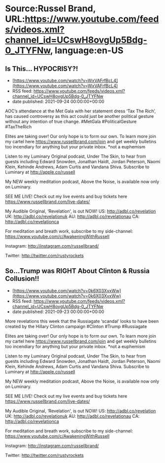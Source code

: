 # Source:Russel Brand, URL:https://www.youtube.com/feeds/videos.xml?channel_id=UCswH8ovgUp5Bdg-0_JTYFNw, language:en-US

## Is This… HYPOCRISY?!
 - [https://www.youtube.com/watch?v=WxVAFrfBcL4](https://www.youtube.com/watch?v=WxVAFrfBcL4)
 - RSS feed: https://www.youtube.com/feeds/videos.xml?channel_id=UCswH8ovgUp5Bdg-0_JTYFNw
 - date published: 2021-09-24 00:00:00+00:00

AOC’s attendance at the Met Gala with her statement dress ‘Tax The Rich’, has caused controversy as this act could just be another political gesture without any intention of true change.
#MetGala #PoliticalGesture #TaxTheRich 

Elites are taking over! Our only hope is to form our own. To learn more join my cartel here https://www.russellbrand.com/join and get weekly bulletins too incendiary for anything but your private inbox.
*not a euphemism

Listen to my Luminary Original podcast, Under The Skin, to hear from guests including Edward Snowden, Jonathan Haidt, Jordan Peterson, Naomi Klein, Kehinde Andrews, Adam Curtis and Vandana Shiva.
Subscribe to Luminary at http://apple.co/russell 

My NEW weekly meditation podcast, Above the Noise, is available now only on Luminary.

SEE ME LIVE! Check out my live events and buy tickets here https://www.russellbrand.com/live-dates/ 

My Audible Original, ‘Revelation', is out NOW!
US: http://adbl.co/revelation
UK: http://adbl.co/revelationuk
AU: http://adbl.co/revelationau
CA: http://adbl.co/revelationca

For meditation and breath work, subscribe to my side-channel: 
https://www.youtube.com/c/AwakeningWithRussell

Instagram: 
http://instagram.com/russellbrand/

Twitter: 
http://twitter.com/rustyrockets

## So...Trump was RIGHT About Clinton & Russia Collusion!!
 - [https://www.youtube.com/watch?v=0k6X03XvxWw](https://www.youtube.com/watch?v=0k6X03XvxWw)
 - RSS feed: https://www.youtube.com/feeds/videos.xml?channel_id=UCswH8ovgUp5Bdg-0_JTYFNw
 - date published: 2021-09-23 00:00:00+00:00

More revelations this week that the Russiagate ‘scandal’ looks to have been created by the Hillary Clinton campaign
#Clinton #Trump #Russiagate

Elites are taking over! Our only hope is to form our own. To learn more join my cartel here https://www.russellbrand.com/join and get weekly bulletins too incendiary for anything but your private inbox.
*not a euphemism

Listen to my Luminary Original podcast, Under The Skin, to hear from guests including Edward Snowden, Jonathan Haidt, Jordan Peterson, Naomi Klein, Kehinde Andrews, Adam Curtis and Vandana Shiva.
Subscribe to Luminary at http://apple.co/russell 

My NEW weekly meditation podcast, Above the Noise, is available now only on Luminary.

SEE ME LIVE! Check out my live events and buy tickets here https://www.russellbrand.com/live-dates/ 

My Audible Original, ‘Revelation', is out NOW!
US: http://adbl.co/revelation
UK: http://adbl.co/revelationuk
AU: http://adbl.co/revelationau
CA: http://adbl.co/revelationca

For meditation and breath work, subscribe to my side-channel: 
https://www.youtube.com/c/AwakeningWithRussell

Instagram: 
http://instagram.com/russellbrand/

Twitter: 
http://twitter.com/rustyrockets

